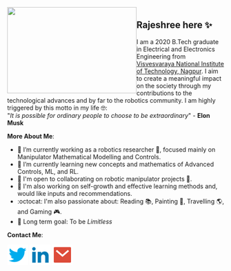 
<img align="left" width="300" height="200" src="https://tenor.com/view/robot-hello-wave-hi-gif-14404937.gif">

## Rajeshree here ✨ 
I am a 2020 B.Tech graduate in Electrical and Electronics Engineering from [Visvesvaraya National Institute of Technology, Nagpur](http://vnit.ac.in/). I aim to create a meaningful impact on the society through my contributions to the technological advances and by far to the robotics community. 
I am highly triggered by this motto in my life :nerd_face::  
"*It is possible for ordinary people to choose to be extraordinary*" - **Elon Musk**

**More About Me**:

- 🔭 I’m currently working as a robotics researcher :robot:, focused mainly on Manipulator Mathematical Modelling and Controls.
- 🌱 I’m currently learning new concepts and mathematics of Advanced Controls, ML, and RL.
- 👯 I'm open to collaborating on robotic manipulator projects :mechanical_arm:.
- :cherry_blossom: I'm also working on self-growth and effective learning methods and, would like inputs and recommendations. 
- :octocat: I'm also passionate about: Reading :books:, Painting	:art:, Travelling :earth_americas:, and Gaming 	:video_game:.
- :dart: Long term goal: To be *Limitless*

**Contact Me**:

  <a href="https://twitter.com/FIR31415" alt="Twitter"><img src="readme/twitter-fill.svg"></a>
  <a href="https://www.linkedin.com/in/rajeshree73/" alt="Linkedin"><img src="readme/linkedin-fill.svg"></a>
  <a href="mailto:rajeshreedeotaluvnit@gmail.com" alt="Contact me"><img src="readme/mail-fill.svg"></a>
 
